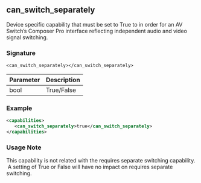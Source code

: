 ## can\_switch\_separately

Device specific capability that must be set to True to in order for an AV Switch’s Composer Pro interface reflecting independent audio and video signal switching.


### Signature
`<can_switch_separately></can_switch_separately>`


| Parameter | Description |
| --- | --- |
| bool | True/False |


### Example

```xml
<capabilities>
   <can_switch_separately>true</can_switch_separately>
</capabilities>
```


### Usage Note

This capability is not related with the requires separate switching capability.  A setting of True or False will have no impact on requires separate switching.

